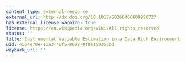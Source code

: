 ```yaml
---
content_type: external-resource
external_url: http://dx.doi.org/10.1017/S0266466609990727
has_external_license_warning: true
license: https://en.wikipedia.org/wiki/All_rights_reserved
status: ''
title: Instrumental Variable Estimation in a Data Rich Environment
uid: 4554e70e-16a3-40f5-8678-0f8e159356bd
wayback_url: ''
---
```

